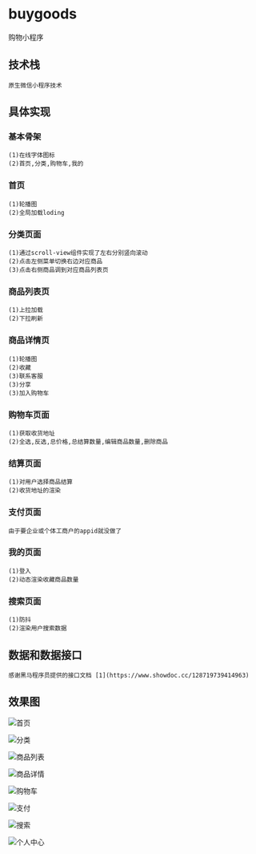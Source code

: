 # buygoods
购物小程序

## 技术栈

```
原生微信小程序技术
```

## 具体实现

### 基本骨架
```
(1)在线字体图标
(2)首页,分类,购物车,我的

```
 
### 首页

```
(1)轮播图
(2)全局加载loding
```
### 分类页面
```
(1)通过scroll-view组件实现了左右分别竖向滚动
(2)点击左侧菜单切换右边对应商品
(3)点击右侧商品调到对应商品列表页
```

### 商品列表页
```
(1)上拉加载
(2)下拉刷新
```

### 商品详情页

```
(1)轮播图
(2)收藏
(3)联系客服
(3)分享
(3)加入购物车
```
### 购物车页面
```
(1)获取收货地址
(2)全选,反选,总价格,总结算数量,编辑商品数量,删除商品
```

### 结算页面
``` 
(1)对用户选择商品结算
(2)收货地址的渲染
```
### 支付页面
```
由于要企业或个体工商户的appid就没做了
```
### 我的页面
```
(1)登入
(2)动态渲染收藏商品数量
```
### 搜索页面
```
(1)防抖
(2)渲染用户搜索数据
```
## 数据和数据接口
```
感谢黑马程序员提供的接口文档 [1](https://www.showdoc.cc/128719739414963)
```

## 效果图
![首页](http://m.qpic.cn/psc?/V11fyEKe3iAPlm/JrH0YF1q0ixQX3HL9y*6khO62xa3DcXuypjJGc22TZblaKqjUY.AN65W.T1Wn7kzp9WAY0fRHDThLLlMjopCaQ!!/mnull&bo=DgHkAQAAAAADB8g!&rf=photolist&t=5)

![分类](http://m.qpic.cn/psc?/V11fyEKe3iAPlm/JrH0YF1q0ixQX3HL9y*6kk4v*nw71Mph2tL5E7Zw0b14Dx3roizo1W6fYoDaKpjfN7lfS0S78*PELtI.p2Nuqw!!/mnull&bo=EQHjAQAAAAADB9A!&rf=photolist&t=5)

![商品列表](http://m.qpic.cn/psc?/V11fyEKe3iAPlm/JrH0YF1q0ixQX3HL9y*6kiUENbrQE.OuKXrdlSDQQPXsxTFcSmyWPxEv0Q46LUIOyNCZ69NqyOiH4eH3IdTLgA!!/mnull&bo=DwHlAQAAAAADB8g!&rf=photolist&t=5)

![商品详情](http://m.qpic.cn/psc?/V11fyEKe3iAPlm/JrH0YF1q0ixQX3HL9y*6kh5KqsUQ9vAem4R067UwpG80CLtjjMyfDkplvn8iifJ3L5o.2rVuaffSdCr4*HI8Tw!!/mnull&bo=FAHjAQAAAAADB9U!&rf=photolist&t=5)

![购物车](http://m.qpic.cn/psc?/V11fyEKe3iAPlm/JrH0YF1q0ixQX3HL9y*6khxRKuGEUibKik0ldQ7JXPN9p2ZdSN.rdjJxUxDgLP576cpjFF0TRITWT3Ew0Q2xBA!!/mnull&bo=EgHkAQAAAAADB9Q!&rf=photolist&t=5)

![支付](http://m.qpic.cn/psc?/V11fyEKe3iAPlm/JrH0YF1q0ixQX3HL9y*6kgd7tQz.VXcAca**p9HupDYk0xirkFzmvLlg0zP3yqK1CgVk3T2Crh1OuSPm8tsbWw!!/mnull&bo=DwHiAQAAAAADB88!&rf=photolist&t=5)

![搜索](http://m.qpic.cn/psc?/V11fyEKe3iAPlm/JrH0YF1q0ixQX3HL9y*6knM*pCgy1fJGJeh6SmNXXYRUjmOhTanXe*nJZtNUcwKt7cK8GHFH3a6t32uefwszIA!!/mnull&bo=DQHmAQAAAAADB8k!&rf=photolist&t=5)

![个人中心](http://m.qpic.cn/psc?/V11fyEKe3iAPlm/JrH0YF1q0ixQX3HL9y*6koOFkQOUnqIwhF2V*RSK8K.mG5qLVuKA.NSlWDn7Kc70zMJ0AOLir99rlZKD7SghNQ!!/mnull&bo=EQHkAQAAAAADB9c!&rf=photolist&t=5)


